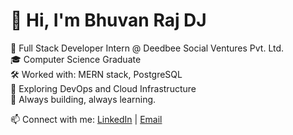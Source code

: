 # 👋 Hi, I'm Bhuvan Raj DJ

💼 Full Stack Developer Intern @ Deedbee Social Ventures Pvt. Ltd.  
🎓 Computer Science Graduate  
🛠️ Worked with: MERN stack, PostgreSQL  
🌱 Exploring DevOps and Cloud Infrastructure  
🚀 Always building, always learning.

📫 Connect with me: [LinkedIn](https://linkedin.com/in/bhuvanrajdj083) | [Email](bhuvan3cs@gmail.com)
